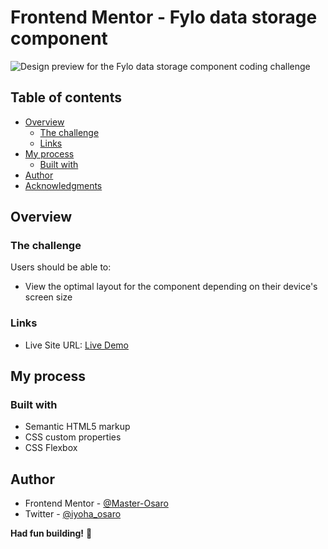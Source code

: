# Frontend Mentor - Fylo data storage component

![Design preview for the Fylo data storage component coding challenge](./design/desktop-preview.jpg)

## Table of contents

- [Overview](#overview)
  - [The challenge](#the-challenge)
  - [Links](#links)
- [My process](#my-process)
  - [Built with](#built-with)
- [Author](#author)
- [Acknowledgments](#acknowledgments)


## Overview

### The challenge

Users should be able to:

- View the optimal layout for the component depending on their device's screen size



### Links

- Live Site URL: [Live Demo](https://fylo-data-storage-component-o.netlify.app/)

## My process

### Built with

- Semantic HTML5 markup
- CSS custom properties
- CSS Flexbox




## Author
- Frontend Mentor - [@Master-Osaro](https://www.frontendmentor.io/profile/Master-Osaro)
- Twitter - [@iyoha_osaro](https://www.twitter.com/yourusername)

**Had fun building!** 🚀
